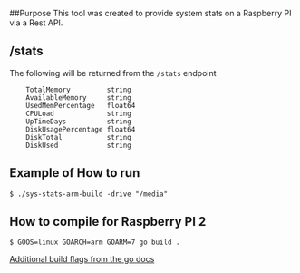 ##Purpose
This tool was created to provide system stats on a Raspberry PI via a Rest API.

## /stats
The following will be returned from the `/stats` endpoint
	
```golang
	TotalMemory         string
	AvailableMemory     string
	UsedMemPercentage   float64
	CPULoad             string
	UpTimeDays          string
	DiskUsagePercentage float64
	DiskTotal           string
	DiskUsed            string
```

## Example of How to run
`$ ./sys-stats-arm-build -drive "/media"`

## How to compile for Raspberry PI 2
`$ GOOS=linux GOARCH=arm GOARM=7 go build .`

[Additional build flags from the go docs](https://golang.org/doc/install/source#environment)
